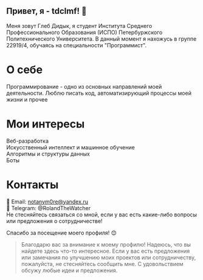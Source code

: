 ## Привет, я - tdclmf! 👋
Меня зовут Глеб Дидык, я студент Института Среднего Профессионального Образования (ИСПО) Петербуржского Политехнического Университета. В данный момент я нахожусь в группе 22919/4, обучаясь на специальности "Программист".

# О себе
Программирование - одно из основных направлений моей деятельности. Люблю писать код, автоматизирующий процессы моей жизни и прочее

# Мои интересы
Веб-разработка <br />
Искусственный интеллект и машинное обучение <br />
Алгоритмы и структуры данных <br />
Боты <br />

# Контакты
📧 Email: notanym0re@yandex.ru <br />
🔗 Telegram: @RolandTheWatcher <br />
Не стесняйтесь связаться со мной, если у вас есть какие-либо вопросы или предложения о сотрудничестве! <br />

Спасибо за посещение моего профиля! 😊
> Благодарю вас за внимание к моему профилю! Надеюсь, что вы найдете здесь что-то интересное. Если у вас есть предложения или замечания по улучшению моих проектов или сотрудничеству, пожалуйста, не стесняйтесь сообщить мне. С удовольствием обсужу любые идеи и предложения.
